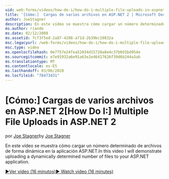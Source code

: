 ```yaml
---
uid: web-forms/videos/how-do-i/how-do-i-multiple-file-uploads-in-aspnet-2
title: '[Cómo:]  Cargas de varios archivos en ASP.NET 2 | Microsoft Docs'
author: JoeStagner
description: En este vídeo se muestra cómo cargar un número determinado de archivos de forma dinámica en la aplicación ASP.NET.
ms.author: riande
ms.date: 02/12/2008
ms.assetid: 7cf3f5ed-2a87-4208-a71d-2b39bc19832a
msc.legacyurl: /web-forms/videos/how-do-i/how-do-i-multiple-file-uploads-in-aspnet-2
msc.type: video
ms.openlocfilehash: 0e7757e24fea52034d15728a8e4c37b0d1bd954e
ms.sourcegitcommit: e7e91932a6e91a63e2e46417626f39d6b244a3ab
ms.translationtype: MT
ms.contentlocale: es-ES
ms.lasthandoff: 03/06/2020
ms.locfileid: "78473431"
---
```

# <a name="how-do-i--multiple-file-uploads-in-aspnet2"></a><span data-ttu-id="a70f5-103">[Cómo:]  Cargas de varios archivos en ASP.NET 2</span><span class="sxs-lookup"><span data-stu-id="a70f5-103">[How Do I:]  Multiple File Uploads in ASP.NET 2</span></span>

<span data-ttu-id="a70f5-104">por [Joe Stagner](https://github.com/JoeStagner)</span><span class="sxs-lookup"><span data-stu-id="a70f5-104">by [Joe Stagner](https://github.com/JoeStagner)</span></span>

<span data-ttu-id="a70f5-105">En este vídeo se muestra cómo cargar un número determinado de archivos de forma dinámica en la aplicación ASP.NET.</span><span class="sxs-lookup"><span data-stu-id="a70f5-105">In this video I will demonstrate uploading a dynamically determined number of files to your ASP.NET application.</span></span>

[<span data-ttu-id="a70f5-106">&#9654;Ver vídeo (16 minutos)</span><span class="sxs-lookup"><span data-stu-id="a70f5-106">&#9654; Watch video (16 minutes)</span></span>](https://channel9.msdn.com/Blogs/ASP-NET-Site-Videos/how-do-i-multiple-file-uploads-in-aspnet-2)

